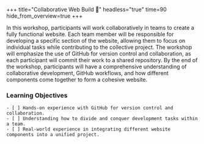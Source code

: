 +++
title="Collaborative Web Build 🤝"
headless="true"
time=90
hide_from_overview=true
+++

In this workshop, participants will work collaboratively in teams to create a fully functional website. Each team member will be responsible for developing a specific section of the website, allowing them to focus on individual tasks while contributing to the collective project. The workshop will emphasize the use of GitHub for version control and collaboration, as each participant will commit their work to a shared repository. By the end of the workshop, participants will have a comprehensive understanding of collaborative development, GitHub workflows, and how different components come together to form a cohesive website.


### Learning Objectives

```objectives
- [ ] Hands-on experience with GitHub for version control and collaboration.
- [ ] Understanding how to divide and conquer development tasks within a team.
- [ ] Real-world experience in integrating different website components into a unified project.
```